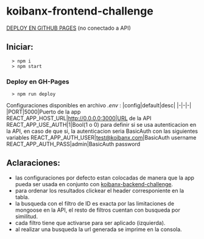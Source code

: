 # koibanx-frontend-challenge
[DEPLOY EN GITHUB PAGES](https://guzhiregem.github.io/koibanx-frontend-challenge/)
(no conectado a API)
## Iniciar:
```
  > npm i
  > npm start
```
### Deploy en GH-Pages
```
  > npm run deploy
```
Configuraciones disponibles en archivo *.env* :
|config|default|desc|
|-|-|-|
|PORT|5000|Puerto de la app
REACT_APP_HOST_URL|http://0.0.0.0:3000|URL de la API
REACT_APP_USE_AUTH|1|Bool(1 o 0) para definir si se usa autenticacion en la API, en caso de que si, la autenticacion seria BasicAuth con las siguientes variables
REACT_APP_AUTH_USER|test@koibanx.com|BasicAuth username
REACT_APP_AUTH_PASS|admin|BasicAuth password

## Aclaraciones:
- las configuraciones por defecto estan colocadas de manera que la app pueda ser usada en conjunto con [koibanx-backend-challenge](https://github.com/GuzhiRegem/koibanx-backend-challenge).
- para ordenar los resultados clickear el header corresponiente en la tabla.
- la busqueda con el filtro de ID es exacta por las limitaciones de mongoose en la API, el resto de filtros cuentan con busqueda por similitud.
- cada filtro tiene que activarse para ser aplicado (izquierda).
- al realizar una busqueda la url generada se imprime en la consola.
